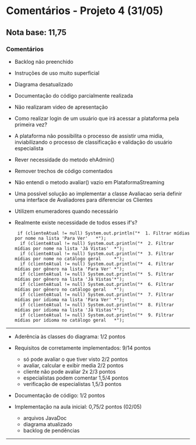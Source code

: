 # Comentários - Projeto 4 (31/05)

## Nota base: 11,75

### Comentários

- Backlog não preenchido
- Instruções de uso muito superficial
- Diagrama desatualizado
- Documentação do código parcialmente realizada
- Não realizaram video de apresentação
- Como realizar login de um usuário que irá acessar a plataforma pela primeira vez?
- A plataforma não possibilita o processo de assistir uma midia, inviabilizando o processo de classificação e validação do usuário especialista
- Rever necessidade do metodo ehAdmin()
- Remover trechos de código comentados
- Não entendi o metodo avaliar() vazio em PlataformaStreaming
- Uma possível solução ao implementar a classe Avaliacao seria definir uma interface de Avaliadores para diferenciar os Clientes
- Utilizem enumeradores quando necessário
- Realmente existe necessidade de todos esses if's?
       
       if (clienteAtual != null) System.out.println("*  1. Filtrar mídias por nome na lista 'Para Ver'   *");
        if (clienteAtual != null) System.out.println("*  2. Filtrar mídias por nome na lista 'Já Vistas'  *");
        if (clienteAtual != null) System.out.println("*  3. Filtrar mídias por nome no catálogo geral     *");
        if (clienteAtual != null) System.out.println("*  4. Filtrar mídias por gênero na lista 'Para Ver' *");
        if (clienteAtual != null) System.out.println("*  5. Filtrar mídias por gênero na lista 'Já Vistas'*");
        if (clienteAtual != null) System.out.println("*  6. Filtrar mídias por gênero no catálogo geral   *");
        if (clienteAtual != null) System.out.println("*  7. Filtrar mídias por idioma na lista 'Para Ver' *");
        if (clienteAtual != null) System.out.println("*  8. Filtrar mídias por idioma na lista 'Já Vistas'*");
        if (clienteAtual != null) System.out.println("*  9. Filtrar mídias por idioma no catálogo geral   *");
----
	
- Aderência às classes do diagrama: 1/2 pontos
- Requisitos de corretamente implementados: 9/14 pontos
    - só pode avaliar o que tiver visto		2/2 pontos
    - avaliar, calcular e exibir media 		2/2 pontos
    - cliente não pode avaliar 2x			2/3 pontos
    - especialistas podem comentar			1,5/4 pontos
    - verificação de especialistas			1,5/3 pontos
	
- Documentação de código: 1/2 pontos

- Implementação na aula inicial: 0,75/2 pontos (02/05)
    - arquivos JavaDoc  
    - diagrama atualizado 
    - backlog de pendências

----